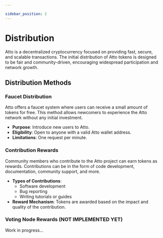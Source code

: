 ```yaml
---

sidebar_position: 2
---
```


# Distribution

Atto is a decentralized cryptocurrency focused on providing fast, secure, and scalable transactions. The initial distribution of Atto tokens is designed to be fair and community-driven, encouraging widespread participation and network growth.

## Distribution Methods

### Faucet Distribution

Atto offers a faucet system where users can receive a small amount of tokens for free. This method allows newcomers to experience the Atto network without any initial investment.

- **Purpose**: Introduce new users to Atto.
- **Eligibility**: Open to anyone with a valid Atto wallet address.
- **Limitations**: One request per minute.

### Contribution Rewards

Community members who contribute to the Atto project can earn tokens as rewards. Contributions can be in the form of code development, documentation, community support, and more.

- **Types of Contributions**:
    - Software development
    - Bug reporting
    - Writing tutorials or guides
- **Reward Mechanism**: Tokens are awarded based on the impact and quality of the contribution.

### Voting Node Rewards (NOT IMPLEMENTED YET)

Work in progress...